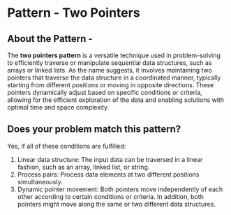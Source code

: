 # Pattern - Two Pointers

## About the Pattern - 

The **two pointers pattern** is a versatile technique used in problem-solving to efficiently traverse or manipulate sequential data structures, such as arrays or linked lists. As the name suggests, it involves maintaining two pointers that traverse the data structure in a coordinated manner, typically starting from different positions or moving in opposite directions. These pointers dynamically adjust based on specific conditions or criteria, allowing for the efficient exploration of the data and enabling solutions with optimal time and space complexity.

## Does your problem match this pattern?

Yes, if all of these conditions are fulfilled:

1. Linear data structure: The input data can be traversed in a linear fashion, such as an array, linked list, or string.
2. Process pairs: Process data elements at two different positions simultaneously.
3. Dynamic pointer movement: Both pointers move independently of each other according to certain conditions or criteria. In addition, both pointers might move along the same or two different data structures.
